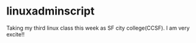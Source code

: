 # linuxadminscript


Taking my third linux class this week as SF city college(CCSF). I am very excite!! 
